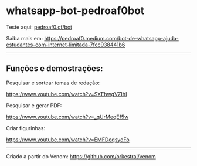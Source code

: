 # whatsapp-bot-pedroaf0bot

Teste aqui: <a href="https://www.pedroaf0.cf/bot/#/help%20vim%20pelo%20git">pedroaf0.cf/bot</a>

Saiba mais em: https://pedroaf0.medium.com/bot-de-whatsapp-ajuda-estudantes-com-internet-limitada-7fcc938441b6

---

## Funções e demostrações:
Pesquisar e sortear temas de redação: 

https://www.youtube.com/watch?v=SXEhwgVZIhI

Pesquisar e gerar PDF:

https://www.youtube.com/watch?v=_qUrMeqEf5w

Criar figurinhas:

https://www.youtube.com/watch?v=EMFDeqsydFo

---

Criado a partir do Venom: https://github.com/orkestral/venom
